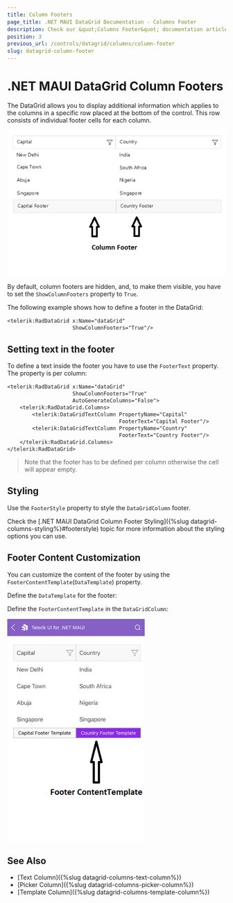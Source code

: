 ```yaml
---
title: Column Footers
page_title: .NET MAUI DataGrid Documentation - Columns Footer
description: Check our &quot;Columns Footer&quot; documentation article for Telerik DataGrid for .NET MAUI.
position: 3
previous_url: /controls/datagrid/columns/column-footer
slug: datagrid-column-footer
---
```



# .NET MAUI DataGrid Column Footers

The DataGrid allows you to display additional information which applies to the columns in a specific row placed at the bottom of the control. This row consists of individual footer cells for each column.

![.NET MAUI DataGrid Column Footer](../images/column-footer.png)

By default, column footers are hidden, and, to make them visible, you have to set the `ShowColumnFooters` property to `True`.

The following example shows how to define a footer in the DataGrid:

```XAML
<telerik:RadDataGrid x:Name="dataGrid" 
                     ShowColumnFooters="True"/>
```

## Setting text in the footer

To define a text inside the footer you have to use the `FooterText` property. The property is per column:

```XAML
<telerik:RadDataGrid x:Name="dataGrid" 
					 ShowColumnFooters="True" 
					 AutoGenerateColumns="False">
	<telerik:RadDataGrid.Columns>
		<telerik:DataGridTextColumn PropertyName="Capital" 
									FooterText="Capital Footer"/>
		<telerik:DataGridTextColumn PropertyName="Country" 
									FooterText="Country Footer"/>
	</telerik:RadDataGrid.Columns>
</telerik:RadDataGrid>
```

> Note that the footer has to be defined per column otherwise the cell will appear empty.

## Styling 

Use the `FooterStyle` property to style the `DataGridColumn` footer.

Check the [.NET MAUI DataGrid Column Footer Styling]({%slug datagrid-columns-styling%}#footerstyle) topic for more information about the styling options you can use. 

## Footer Content Customization

You can customize the content of the footer by using the `FooterContentTemplate`(`DataTemplate`) property.

Define the `DataTemplate` for the footer:

<snippet id='datagrid-footercontenttemplate-datatemplate' />

Define the `FooterContentTemplate` in the `DataGridColumn`:

<snippet id='datagrid-headerfootercontenttemplate' />

![.NET MAUI DataGrid Column Footer Template](../images/footer-content-template.png)

## See Also

- [Text Column]({%slug datagrid-columns-text-column%})
- [Picker Column]({%slug datagrid-columns-picker-column%})
- [Template Column]({%slug datagrid-columns-template-column%})
